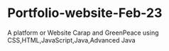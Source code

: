 # Portfolio-website-Feb-23
A platform or Website Carap and GreenPeace using CSS,HTML,JavaScript,Java,Advanced Java
